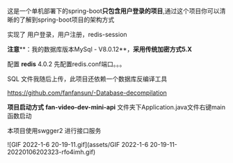 这是一个单机部署下的spring-boot**只包含用户登录的项目**,通过这个项目你可以清晰的了解到spring-boot项目的架构方式

实现了 用户登录，用户注册，redis-session

**注意****：我的数据库版本MySql - V8.0.12**，**采用传统加密方式5.X**

配置 **redis** 4.0.2 先配置redis.conf端口。。。

SQL 文件我随后上传，此项目还依赖一个数据库反编译工具

https://github.com/fanfansun/-Database-decompilation

**项目启动方式** **fan-video-dev-mini-api** 文件夹下Application.java文件右键main函数启动

本项目使用swgger2 进行接口服务


![GIF 2022-1-6 20-19-11.gif](assets/GIF 2022-1-6 20-19-11-20220106202323-rfo4imh.gif)
